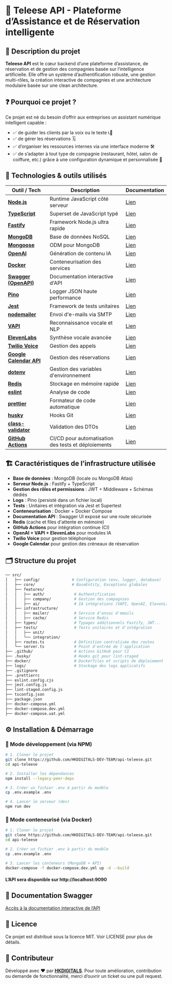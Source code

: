 # 🚀 Teleese API - Plateforme d’Assistance et de Réservation intelligente

## 📌 Description du projet

**Teleese API** est le cœur backend d’une plateforme d’assistance, de réservation et de gestion des compagnies basée sur l’intelligence artificielle. Elle offre un système d’authentification robuste, une gestion multi-rôles, la création interactive de compagnies et une architecture modulaire basée sur une clean architecture.

## ❓ Pourquoi ce projet ?

Ce projet est né du besoin d’offrir aux entreprises un assistant numérique intelligent capable :

- ✅ de guider les clients par la voix ou le texte 📞💬
- ✅ de gérer les réservations 🗓️
- ✅ d’organiser les ressources internes via une interface moderne 🛠️
- ✅ de s’adapter à tout type de compagnie (restaurant, hôtel, salon de coiffure, etc.) grâce à une configuration dynamique et personnalisée 🎯

## 🧰 Technologies & outils utilisés

| Outil / Tech | Description | Documentation |
|--------------|-------------|----------------|
| [**Node.js**](https://nodejs.org) | Runtime JavaScript côté serveur | [Lien](https://nodejs.org) |
| [**TypeScript**](https://www.typescriptlang.org/) | Superset de JavaScript typé | [Lien](https://www.typescriptlang.org/docs/) |
| [**Fastify**](https://fastify.dev/) | Framework Node.js ultra rapide | [Lien](https://www.fastify.dev/docs/latest/) |
| [**MongoDB**](https://www.mongodb.com/) | Base de données NoSQL | [Lien](https://www.mongodb.com/docs/) |
| [**Mongoose**](https://mongoosejs.com/) | ODM pour MongoDB | [Lien](https://mongoosejs.com/docs/) |
| [**OpenAI**](https://platform.openai.com/) | Génération de contenu IA | [Lien](https://platform.openai.com/docs/) |
| [**Docker**](https://www.docker.com/) | Conteneurisation des services | [Lien](https://docs.docker.com/) |
| [**Swagger (OpenAPI)**](https://swagger.io/) | Documentation interactive d'API | [Lien](https://swagger.io/specification/) |
| [**Pino**](https://getpino.io/#/) | Logger JSON haute performance | [Lien](https://getpino.io/#/) |
| [**Jest**](https://jestjs.io/) | Framework de tests unitaires | [Lien](https://jestjs.io/docs/getting-started) |
| [**nodemailer**](https://nodemailer.com/about/) | Envoi d'e-mails via SMTP | [Lien](https://nodemailer.com/about/) |
| [**VAPI**](https://docs.vapi.ai/introduction) | Reconnaissance vocale et NLP | [Lien](https://docs.vapi.ai/introduction) |
| [**ElevenLabs**](https://elevenlabs.io/docs/product/introduction) | Synthèse vocale avancée | [Lien](https://elevenlabs.io/docs/product/introduction) |
| [**Twilio Voice**](https://www.twilio.com/docs/voice) | Gestion des appels | [Lien](https://www.twilio.com/docs/voice) |
| [**Google Calendar API**](https://developers.google.com/calendar/api/quickstart/nodejs) | Gestion des réservations | [Lien](https://developers.google.com/calendar/api/quickstart/nodejs) |
| [**dotenv**](https://github.com/motdotla/dotenv) | Gestion des variables d'environnement | [Lien](https://github.com/motdotla/dotenv) |
| [**Redis**](https://redis.io/fr/) | Stockage en mémoire rapide | [Lien](https://redis.io/docs/latest/) |
| [**eslint**](https://eslint.org/) | Analyse de code | [Lien](https://eslint.org/) |
| [**prettier**](https://prettier.io/) | Formateur de code automatique | [Lien](https://prettier.io/) |
| [**husky**](https://github.com/typicode/husky) | Hooks Git | [Lien](https://github.com/typicode/husky) |
| [**class-validator**](https://github.com/typestack/class-validator) | Validation des DTOs | [Lien](https://github.com/typestack/class-validator) |
| [**GitHub Actions**](https://docs.github.com/en/actions) | CI/CD pour automatisation des tests et déploiements | [Lien](https://docs.github.com/en/actions) |


## 🏗️ Caractéristiques de l’infrastructure utilisée

- **Base de données** : MongoDB (locale ou MongoDB Atlas)
- **Serveur Node.js** : Fastify + TypeScript
- **Gestion des rôles et permissions** : JWT + Middleware + Schémas dédiés
- **Logs** : Pino (persisté dans un fichier local)
- **Tests** : Unitaires et intégration via Jest et Supertest
- **Conteneurisation** : Docker + Docker Compose
- **Documentation API** : Swagger UI exposé sur une route sécurisée
- **Redis** (cache et files d'attente en mémoire)
- **GitHub Actions** pour intégration continue (CI)
- **OpenAI + VAPI + ElevenLabs** pour modules IA
- **Twilio Voice** pour gestion téléphonique
- **Google Calendar** pour gestion des créneaux de réservation

## 🗂️ Structure du projet

```bash
── src/
│   ├── config/              # Configuration (env, logger, database)
│   ├── core/                # BaseEntity, Exceptions globales
│   ├── features/
│   │   ├── auth/             # Authentification
│   │   ├── company/          # Gestion des compagnies
│   │   ├── ai/               # IA intégrations (VAPI, OpenAI, ElevenLabs)
│   ├── infrastructure/
│   │   ├── mailer/           # Service d'envoi d'emails
│   │   ├── cache/            # Service Redis
│   ├── types/                # Typages additionnels Fastify, JWT...
│   ├── tests/                # Tests unitaires et d'intégration
│   │   ├── unit/
│   │   └── integration/
│   ├── routes.ts             # Définition centralisée des routes
│   └── server.ts             # Point d'entrée de l'application
├── .github/                  # Actions GitHub pour CI
├── .husky/                   # Hooks git pour lint-staged
├── docker/                   # Dockerfiles et scripts de déploiement
├── logs/                     # Stockage des logs applicatifs
├── .gitignore
├── .prettierrc
├── eslint.config.cjs
├── jest.config.js
├── lint-staged.config.js
├── tsconfig.json
├── package.json
├── docker-compose.yml
├── docker-compose.dev.yml
├── docker-compose.uat.yml
```

## ⚙️ Installation & Démarrage

### 🧪 Mode développement (via NPM)

```bash
# 1. Cloner le projet
git clone https://github.com/HKDIGITALS-DEV-TEAM/api-teleese.git
cd api-teleese

# 2. Installer les dépendances
npm install --legacy-peer-deps

# 3. Créer un fichier .env à partir du modèle
cp .env.example .env

# 4. Lancer le serveur (dev)
npm run dev
```

### 🐳 Mode conteneurisé (via Docker)

```bash
# 1. Cloner le projet
git clone https://github.com/HKDIGITALS-DEV-TEAM/api-teleese.git
cd api-teleese

# 2. Créer un fichier .env à partir du modèle
cp .env.example .env

# 3. Lancer les conteneurs (MongoDB + API)
docker-compose -f docker-compose.dev.yml up -d --build
```
#### L’API sera disponible sur http://localhost:9090


## 📘 Documentation Swagger

[Accès à la documentation interactive de l’API](http://localhost:9090/api/v1/docs)

## 📄 Licence

Ce projet est distribué sous la licence MIT. Voir LICENSE pour plus de détails.

## 👤 Contributeur

Développé avec ❤️ par [**HKDIGITALS**](https://hkdigitals.com). Pour toute amélioration, contribution ou demande de fonctionnalité, merci d’ouvrir un ticket ou une pull request.